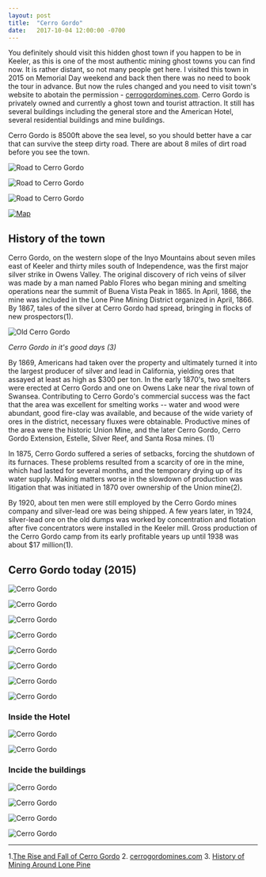 ```yaml
---
layout: post
title:  "Cerro Gordo"
date:   2017-10-04 12:00:00 -0700
---
```


You definitely should visit this hidden ghost town if you happen to be in Keeler, as this is one of the most authentic mining ghost towns you can find now. It is rather distant, so not many people get here. I visited this town in 2015 on Memorial Day weekend and back then there was no need to book the tour in advance. But now the rules changed and you need to visit town's website to abotain the permission - [cerrogordomines.com](http://cerrogordomines.com/). Cerro Gordo is privately owned and currently a ghost town and tourist attraction. It still has several buildings including the general store and the American Hotel, several residential buildings and mine buildings.

Cerro Gordo is 8500ft above the sea level, so you should better have a car that can survive the steep dirty road. There are about 8 miles of dirt road before you see the town.

![Road to Cerro Gordo][road_1]

![Road to Cerro Gordo][road_2]

![Road to Cerro Gordo][road_3]

[![Map][map]](https://www.google.com/maps/dir/Keeler,+CA+93530/Cerro+Gordo+Ghost+Town,+Inyo+County,+CA/)


<h2>History of the town</h2>

Cerro Gordo, on the western slope of the Inyo Mountains about seven miles east of Keeler and thirty miles south of Independence, was the first major silver strike in Owens Valley. The original discovery of rich veins of silver was made by a man named Pablo Flores who began mining and smelting operations near the summit of Buena Vista Peak in 1865.  In April, 1866, the mine was included in the Lone Pine Mining District organized in April, 1866. By 1867, tales of the silver at Cerro Gordo had spread, bringing in flocks of new prospectors(1).

![Old Cerro Gordo][old]

<i>Cerro Gordo in it's good days (3)</i>

By 1869, Americans had taken over the property and ultimately turned it into the largest producer of silver and lead in California, yielding ores that assayed at least as high as $300 per ton. In the early 1870's, two smelters were erected at Cerro Gordo and one on Owens Lake near the rival town of Swansea. Contributing to Cerro Gordo's commercial success was the fact that the area was excellent for smelting works -- water and wood were abundant, good fire-clay was available, and because of the wide variety of ores in the district, necessary fluxes were obtainable. Productive mines of the area were the historic Union Mine, and the later Cerro Gordo, Cerro Gordo Extension, Estelle, Silver Reef, and Santa Rosa mines. (1)

In 1875, Cerro Gordo suffered a series of setbacks, forcing the shutdown of its furnaces. These problems resulted from a scarcity of ore in the mine, which had lasted for several months, and the temporary drying up of its water supply. Making matters worse in the slowdown of production was litigation that was initiated in 1870 over ownership of the Union mine(2).

By 1920, about ten men were still employed by the Cerro Gordo mines company and silver-lead ore was being shipped. A few years later, in 1924, silver-lead ore on the old dumps was worked by concentration and flotation after five concentrators were installed in the Keeler mill. Gross production of the Cerro Gordo camp from its early profitable years up until 1938 was about $17 million(1).

<h2>Cerro Gordo today (2015)</h2>

![Cerro Gordo][town1]

![Cerro Gordo][town2]

![Cerro Gordo][town3]

![Cerro Gordo][town4]

![Cerro Gordo][town5]

![Cerro Gordo][town6]

![Cerro Gordo][town7]

![Cerro Gordo][town8]

<h3>Inside the Hotel</h3>

![Cerro Gordo][town9]

![Cerro Gordo][town10]

<h3>Incide the buildings</h3>

![Cerro Gordo][town11]

![Cerro Gordo][town12]

![Cerro Gordo][town13]

![Cerro Gordo][town14]


***
1.[The Rise and Fall of Cerro Gordo](http://www.legendsofamerica.com/ca-cerrogordo.html)
2. [cerrogordomines.com](http://cerrogordomines.com/)
3. [History of Mining Around Lone Pine](https://lonepinechamber.org/history/history-of-mining-around-lone-pine/)


[road_1]: {{site.url}}/assets/img/04102017-CierroGordo/04102917-cierro-gordo-1.jpg "Road to Cerro Gordo mines"
[road_2]: {{site.url}}/assets/img/04102017-CierroGordo/04102917-cierro-gordo-4.jpg "Road to Cerro Gordo mines"
[road_3]: {{site.url}}/assets/img/04102017-CierroGordo/04102917-cierro-gordo-2.jpg "Road to Cerro Gordo mines"
[old]: {{site.url}}/assets/img/04102017-CierroGordo/04102917-cierro-gordo-21.jpg "Old Cerro Gordo"
[town1]: {{site.url}}/assets/img/04102017-CierroGordo/04102917-cierro-gordo-7.jpg "Cerro Gordo"
[town2]: {{site.url}}/assets/img/04102017-CierroGordo/04102917-cierro-gordo-12.jpg "Cerro Gordo"
[town3]: {{site.url}}/assets/img/04102017-CierroGordo/04102917-cierro-gordo-6.jpg "Cerro Gordo"
[town4]: {{site.url}}/assets/img/04102017-CierroGordo/04102917-cierro-gordo-10.jpg "Cerro Gordo"
[town5]: {{site.url}}/assets/img/04102017-CierroGordo/04102917-cierro-gordo-11.jpg "Cerro Gordo"
[town6]: {{site.url}}/assets/img/04102017-CierroGordo/04102917-cierro-gordo-13.jpg "Cerro Gordo"
[town7]: {{site.url}}/assets/img/04102017-CierroGordo/04102917-cierro-gordo-14.jpg "Cerro Gordo"
[town8]: {{site.url}}/assets/img/04102017-CierroGordo/04102917-cierro-gordo-17.jpg "Cerro Gordo"
[town9]: {{site.url}}/assets/img/04102017-CierroGordo/04102917-cierro-gordo-15.jpg "Cerro Gordo"
[town10]: {{site.url}}/assets/img/04102017-CierroGordo/04102917-cierro-gordo-16.jpg "Cerro Gordo"
[town11]: {{site.url}}/assets/img/04102017-CierroGordo/04102917-cierro-gordo-19.jpg "Cerro Gordo"
[town12]: {{site.url}}/assets/img/04102017-CierroGordo/04102917-cierro-gordo-20.jpg "Cerro Gordo"
[town13]: {{site.url}}/assets/img/04102017-CierroGordo/04102917-cierro-gordo-9.jpg "Cerro Gordo"
[town14]: {{site.url}}/assets/img/04102017-CierroGordo/04102917-cierro-gordo-8.jpg "Cerro Gordo"
[map]: {{site.url}}/assets/img/04102017-CierroGordo/04102917-cierro-gordo-map.png "Cerro Gordo map"




